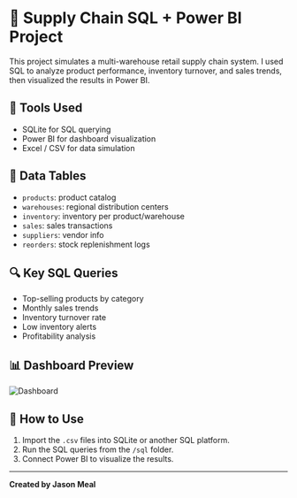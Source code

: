 # 🧠 Supply Chain SQL + Power BI Project

This project simulates a multi-warehouse retail supply chain system. I used SQL to analyze product performance, inventory turnover, and sales trends, then visualized the results in Power BI.

## 🔧 Tools Used
- SQLite for SQL querying
- Power BI for dashboard visualization
- Excel / CSV for data simulation

## 📂 Data Tables
- `products`: product catalog
- `warehouses`: regional distribution centers
- `inventory`: inventory per product/warehouse
- `sales`: sales transactions
- `suppliers`: vendor info
- `reorders`: stock replenishment logs

## 🔍 Key SQL Queries
- Top-selling products by category
- Monthly sales trends
- Inventory turnover rate
- Low inventory alerts
- Profitability analysis

## 📊 Dashboard Preview
![Dashboard](screenshots/dashboard.png)

## 🚀 How to Use
1. Import the `.csv` files into SQLite or another SQL platform.
2. Run the SQL queries from the `/sql` folder.
3. Connect Power BI to visualize the results.

---
**Created by Jason Meal**
